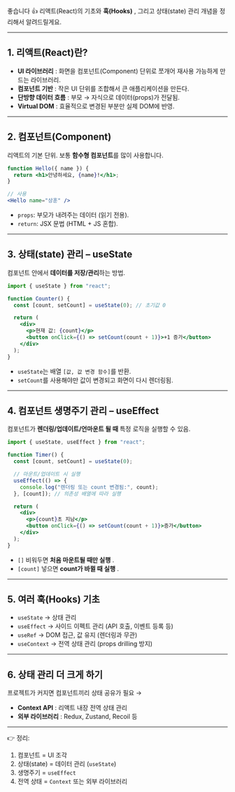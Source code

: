 좋습니다 👍 리액트(React)의 기초와  **훅(Hooks)** , 그리고 상태(state) 관리 개념을 정리해서 알려드릴게요.

---

## 1. 리액트(React)란?

* **UI 라이브러리** : 화면을 컴포넌트(Component) 단위로 쪼개어 재사용 가능하게 만드는 라이브러리.
* **컴포넌트 기반** : 작은 UI 단위를 조합해서 큰 애플리케이션을 만든다.
* **단방향 데이터 흐름** : 부모 → 자식으로 데이터(props)가 전달됨.
* **Virtual DOM** : 효율적으로 변경된 부분만 실제 DOM에 반영.

---

## 2. 컴포넌트(Component)

리액트의 기본 단위. 보통 **함수형 컴포넌트**를 많이 사용합니다.

```jsx
function Hello({ name }) {
  return <h1>안녕하세요, {name}!</h1>;
}

// 사용
<Hello name="상훈" />
```

* `props`: 부모가 내려주는 데이터 (읽기 전용).
* `return`: JSX 문법 (HTML + JS 혼합).

---

## 3. 상태(state) 관리 – useState

컴포넌트 안에서 **데이터를 저장/관리**하는 방법.

```jsx
import { useState } from "react";

function Counter() {
  const [count, setCount] = useState(0); // 초기값 0

  return (
    <div>
      <p>현재 값: {count}</p>
      <button onClick={() => setCount(count + 1)}>+1 증가</button>
    </div>
  );
}
```

* `useState`는 배열 `[값, 값 변경 함수]`를 반환.
* `setCount`를 사용해야만 값이 변경되고 화면이 다시 렌더링됨.

---

## 4. 컴포넌트 생명주기 관리 – useEffect

컴포넌트가 **렌더링/업데이트/언마운트 될 때** 특정 로직을 실행할 수 있음.

```jsx
import { useState, useEffect } from "react";

function Timer() {
  const [count, setCount] = useState(0);

  // 마운트/업데이트 시 실행
  useEffect(() => {
    console.log("렌더링 또는 count 변경됨:", count);
  }, [count]); // 의존성 배열에 따라 실행

  return (
    <div>
      <p>{count}초 지남</p>
      <button onClick={() => setCount(count + 1)}>증가</button>
    </div>
  );
}
```

* `[]` 비워두면  **처음 마운트될 때만 실행** .
* `[count]` 넣으면  **count가 바뀔 때 실행** .

---

## 5. 여러 훅(Hooks) 기초

* `useState` → 상태 관리
* `useEffect` → 사이드 이펙트 관리 (API 호출, 이벤트 등록 등)
* `useRef` → DOM 접근, 값 유지 (렌더링과 무관)
* `useContext` → 전역 상태 관리 (props drilling 방지)

---

## 6. 상태 관리 더 크게 하기

프로젝트가 커지면 컴포넌트끼리 상태 공유가 필요 →

* **Context API** : 리액트 내장 전역 상태 관리
* **외부 라이브러리** : Redux, Zustand, Recoil 등

---

👉 정리:

1. 컴포넌트 = UI 조각
2. 상태(state) = 데이터 관리 (`useState`)
3. 생명주기 = `useEffect`
4. 전역 상태 = `Context` 또는 외부 라이브러리
